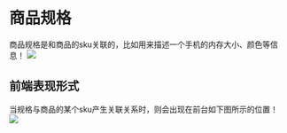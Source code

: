 # 商品规格

商品规格是和商品的sku关联的，比如用来描述一个手机的内存大小、颜色等信息！
![](/img/6.png)

## 前端表现形式
当规格与商品的某个sku产生关联关系时，则会出现在前台如下图所示的位置！
![](/img/7.png)